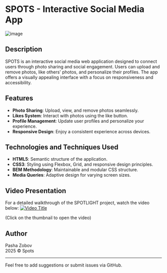 # SPOTS - Interactive Social Media App

![image](https://github.com/user-attachments/assets/75cf42d7-dfcf-4e3f-8beb-ba00b0805ca6)


## Description
SPOTS is an interactive social media web application designed to connect users through photo sharing and social engagement. Users can upload and remove photos, like others' photos, and personalize their profiles. The app offers a visually appealing interface with a focus on responsiveness and accessibility.

## Features
- **Photo Sharing**: Upload, view, and remove photos seamlessly.
- **Likes System**: Interact with photos using the like button.
- **Profile Management**: Update user profiles and personalize your experience.
- **Responsive Design**: Enjoy a consistent experience across devices.

## Technologies and Techniques Used
- **HTML5**: Semantic structure of the application.
- **CSS3**: Styling using Flexbox, Grid, and responsive design principles.
- **BEM Methodology**: Maintainable and modular CSS structure.
- **Media Queries**: Adaptive design for varying screen sizes.

## Video Presentation
For a detailed walkthrough of the SPOTLIGHT project, watch the video below:
[![Video Title](https://github.com/user-attachments/assets/75cf42d7-dfcf-4e3f-8beb-ba00b0805ca6)](https://youtu.be/sfDVrkqgOJE?si=LKs_qLudC_I4wd-G)

(Click on the thumbnail to open the video)

## Author
Pasha Zobov  
2025 © Spots

---

Feel free to add suggestions or submit issues via GitHub.
